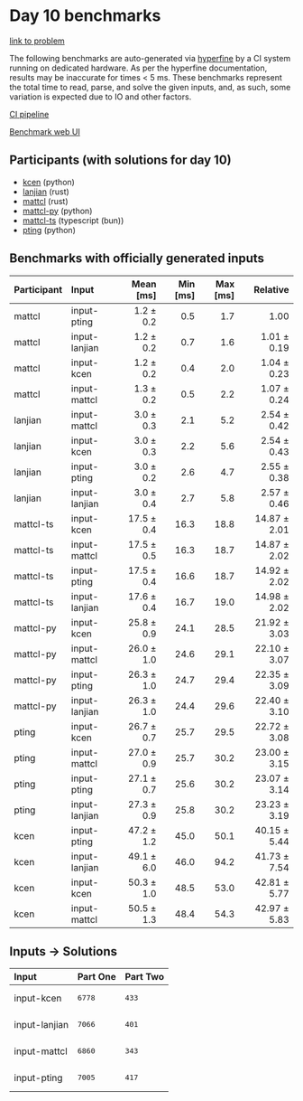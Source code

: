 # Day 10 benchmarks

[link to problem](https://adventofcode.com/2023/day/10)

The following benchmarks are auto-generated via
[hyperfine](https://github.com/sharkdp/hyperfine) by a CI system running on
dedicated hardware. As per the hyperfine documentation, results may be
inaccurate for times < 5 ms. These benchmarks represent the total time to read,
parse, and solve the given inputs, and, as such, some variation is expected due
to IO and other factors.

[CI pipeline](http://ci.papercode.net:8080/teams/main/pipelines/aoc2023)

[Benchmark web UI](https://aoc.ancalagon.black)


## Participants (with solutions for day 10)

- [kcen](https://github.com/kcen/aoc2023) (python)
- [lanjian](https://github.com/lanjian/aoc-2023) (rust)
- [mattcl](https://github.com/mattcl/aoc2023) (rust)
- [mattcl-py](https://github.com/mattcl/aoc2023-py) (python)
- [mattcl-ts](https://github.com/mattcl/aoc2023-js) (typescript (bun))
- [pting](https://github.com/pting/aoc2023) (python)


## Benchmarks with officially generated inputs

| Participant | Input | Mean [ms] | Min [ms] | Max [ms] | Relative |
|:---|:---|---:|---:|---:|---:|
| mattcl | input-pting | 1.2 ± 0.2 | 0.5 | 1.7 | 1.00 |
| mattcl | input-lanjian | 1.2 ± 0.2 | 0.7 | 1.6 | 1.01 ± 0.19 |
| mattcl | input-kcen | 1.2 ± 0.2 | 0.4 | 2.0 | 1.04 ± 0.23 |
| mattcl | input-mattcl | 1.3 ± 0.2 | 0.5 | 2.2 | 1.07 ± 0.24 |
| lanjian | input-mattcl | 3.0 ± 0.3 | 2.1 | 5.2 | 2.54 ± 0.42 |
| lanjian | input-kcen | 3.0 ± 0.3 | 2.2 | 5.6 | 2.54 ± 0.43 |
| lanjian | input-pting | 3.0 ± 0.2 | 2.6 | 4.7 | 2.55 ± 0.38 |
| lanjian | input-lanjian | 3.0 ± 0.4 | 2.7 | 5.8 | 2.57 ± 0.46 |
| mattcl-ts | input-kcen | 17.5 ± 0.4 | 16.3 | 18.8 | 14.87 ± 2.01 |
| mattcl-ts | input-mattcl | 17.5 ± 0.5 | 16.3 | 18.7 | 14.87 ± 2.02 |
| mattcl-ts | input-pting | 17.5 ± 0.4 | 16.6 | 18.7 | 14.92 ± 2.02 |
| mattcl-ts | input-lanjian | 17.6 ± 0.4 | 16.7 | 19.0 | 14.98 ± 2.02 |
| mattcl-py | input-kcen | 25.8 ± 0.9 | 24.1 | 28.5 | 21.92 ± 3.03 |
| mattcl-py | input-mattcl | 26.0 ± 1.0 | 24.6 | 29.1 | 22.10 ± 3.07 |
| mattcl-py | input-pting | 26.3 ± 1.0 | 24.7 | 29.4 | 22.35 ± 3.09 |
| mattcl-py | input-lanjian | 26.3 ± 1.0 | 24.4 | 29.6 | 22.40 ± 3.10 |
| pting | input-kcen | 26.7 ± 0.7 | 25.7 | 29.5 | 22.72 ± 3.08 |
| pting | input-mattcl | 27.0 ± 0.9 | 25.7 | 30.2 | 23.00 ± 3.15 |
| pting | input-pting | 27.1 ± 0.7 | 25.6 | 30.2 | 23.07 ± 3.14 |
| pting | input-lanjian | 27.3 ± 0.9 | 25.8 | 30.2 | 23.23 ± 3.19 |
| kcen | input-pting | 47.2 ± 1.2 | 45.0 | 50.1 | 40.15 ± 5.44 |
| kcen | input-lanjian | 49.1 ± 6.0 | 46.0 | 94.2 | 41.73 ± 7.54 |
| kcen | input-kcen | 50.3 ± 1.0 | 48.5 | 53.0 | 42.81 ± 5.77 |
| kcen | input-mattcl | 50.5 ± 1.3 | 48.4 | 54.3 | 42.97 ± 5.83 |


## Inputs -> Solutions

| Input | Part One | Part Two |
|:---|:---|:---|
|input-kcen|<pre>6778</pre>|<pre>433</pre>|
|input-lanjian|<pre>7066</pre>|<pre>401</pre>|
|input-mattcl|<pre>6860</pre>|<pre>343</pre>|
|input-pting|<pre>7005</pre>|<pre>417</pre>|